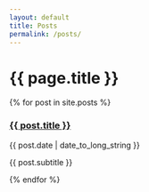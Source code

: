 ```yaml
---
layout: default
title: Posts
permalink: /posts/
---
```

<h1>{{ page.title }}</h1>
<div id='posts' class='section'>
    {% for post in site.posts %}
        <!-- {% assign currentdate = post.date | date: "%Y" %}
        {% if currentdate != date %}
            {% unless forloop.first %}</ul>{% endunless %}
            <h1 id="y{{post.date | date: "%Y"}}">{{ currentdate }}</h1>
            <ul>
            {% assign date = currentdate %}
        {% endif %} -->
    <div class='post-row'>
        <p class='post-title'>
            <a href="{{ post.url }}">
                <h3>{{ post.title }}</h3>
            </a>
        </p>
        <p class='post-date'>
            {{ post.date | date_to_long_string }}
        </p>
    </div>
    <p class='post-subtitle'>
        {{ post.subtitle }}
    </p>
    {% endfor %}
</div>
